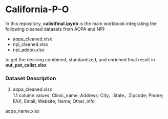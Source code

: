 # California-P-O

In this repository, **calistfinal.ipynb** is the main workbook integrating the following cleaned datasets from AOPA and NPI: </br>
- aopa_cleaned.xlsx </br>
- npi_cleaned.xlsx </br>
- npi_addon.xlsx </br>

to get the desiring combined, standardized, and enriched final result in **out_put_calist.xlsx** </br>

### Dataset Description
1. aopa_cleaned.xlsx </br>
   1.1 column values: Clinic_name; Address; City，State，Zipcode; Phone; FAX; Email; Website; Name; Other_info


aopa_name.xlsx
